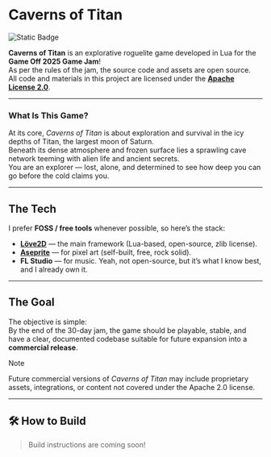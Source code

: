 # Caverns of Titan

![Static Badge](https://img.shields.io/badge/Made_with-Lua-blue?logo=lua&logoColor=%23FFFFFF)

**Caverns of Titan** is an explorative roguelite game developed in Lua for the **Game Off 2025 Game Jam**!  
As per the rules of the jam, the source code and assets are open source.  
All code and materials in this project are licensed under the **[Apache License 2.0](./LICENSE)**.

---

### What Is This Game?

At its core, *Caverns of Titan* is about exploration and survival in the icy depths of Titan, the largest moon of Saturn.  
Beneath its dense atmosphere and frozen surface lies a sprawling cave network teeming with alien life and ancient secrets.  
You are an explorer — lost, alone, and determined to see how deep you can go before the cold claims you.

---

## The Tech

I prefer **FOSS / free tools** whenever possible, so here’s the stack:
- **[Löve2D](https://love2d.org)** — the main framework (Lua-based, open-source, zlib license).
- **[Aseprite](https://github.com/aseprite/aseprite)** — for pixel art (self-built, free, rock solid).
- **FL Studio** — for music. Yeah, not open-source, but it’s what I know best, and I already own it.

---

## The Goal

The objective is simple:  
By the end of the 30-day jam, the game should be playable, stable, and have a clear, documented codebase suitable for future expansion into a **commercial release**.

> [!NOTE]
> Future commercial versions of *Caverns of Titan* may include proprietary assets, integrations, or content not covered under the Apache 2.0 license.

<!-- Hidden comment: Regardless of jam results, this project will continue if there’s player interest. -->

---

## 🛠️ How to Build

> Build instructions are coming soon!

